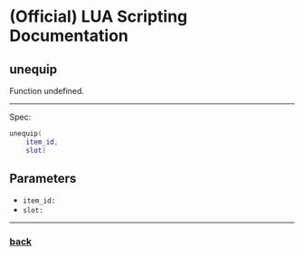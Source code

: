 
# (Official) LUA Scripting Documentation

## unequip

Function undefined.

___

Spec:

```lua
unequip(
	item_id,
	slot)
```

## Parameters

- `item_id:` 
- `slot:` 

___

### [back](../other)
